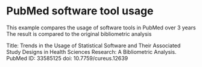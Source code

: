 # PubMed software tool usage

This example compares the usage of software tools in PubMed over 3 years
The result is compared to the original bibliometric analysis

Title: Trends in the Usage of Statistical Software and Their Associated Study Designs in Health Sciences Research: A Bibliometric Analysis.
PubMed ID: 33585125
doi: 10.7759/cureus.12639
